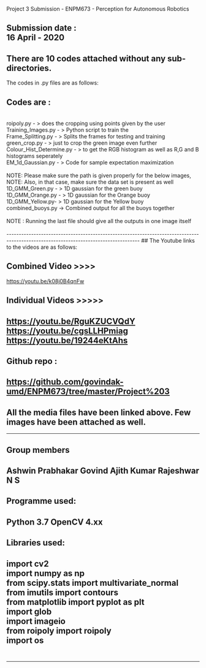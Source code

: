 
Project 3 Submission - ENPM673 - Perception for Autonomous Robotics<br/>

Submission date : <br/>
16 April - 2020
-------------------------------------------------------------
There are  10 codes attached without any sub-directories. <br/>
------------------------------------------------------------------------------------------------------------------------------------
The codes in .py files are as follows:
<br/>
## Codes are :
 <br/>
roipoly.py - > does the cropping using points given by the user<br/>
Training_Images.py - > Python script to train the <br/>
Frame_Splitting.py - > Splits the frames for testing and training<br/>
green_crop.py - > just to crop the green image even further<br/>
Colour_Hist_Determine.py - > to get the RGB histogram as well as R,G and B histograms seperately<br/>
EM_1d_Gaussian.py - > Code for sample expectation maximization<br/>
<br/>
NOTE: Please make sure the path is given properly for the below images,<br/>
NOTE: Also, in that case, make sure the data set is present as well<br/>
1D_GMM_Green.py - > 1D gaussian for the green buoy<br/>
1D_GMM_Orange.py - > 1D gaussian for the Orange buoy<br/>
1D_GMM_Yellow.py- > 1D gaussian for the Yellow buoy<br/>
combined_buoys.py -> Combined output for all the buoys together<br/>
<br/>
NOTE : Running the last file should give all the outputs in one image itself<br/>
<br/>
------------------------------------------------------------------------------------------------------------------------------------
## The Youtube links to the videos are as follows:

## Combined Video >>>>

https://youtu.be/k08j0B4qnFw

## Individual Videos >>>>>

https://youtu.be/RguKZUCVQdY
https://youtu.be/cgsLLHPmiag
https://youtu.be/19244eKtAhs
------------------------------------------------------------------------------------------------------------------------------------
## Github repo  : 

https://github.com/govindak-umd/ENPM673/tree/master/Project%203
------------------------------------------------------------------------------------------------------------------------------------
## All the media files have been linked above. Few images have been attached as well.
-----------------------------------------------------------------------------------------------------------------------------------
## Group members

Ashwin Prabhakar
Govind Ajith Kumar
Rajeshwar N S 
-----------------------------------------------------------------------------------------------------------------------------------
## Programme used:
Python 3.7
OpenCV 4.xx
------------------------------------------------------------------------------------------------------------------------------------
## Libraries used:

import cv2<br/>
import numpy as np<br/>
from scipy.stats import multivariate_normal<br/>
from imutils import contours<br/>
from matplotlib import pyplot as plt<br/>
import glob<br/>
import imageio<br/>
from roipoly import roipoly<br/>
import os<br/>
<br/>
-----------------------------------------------------------------------------------------------------------------------------------

____________________________________________________________________________________________________________________________________
